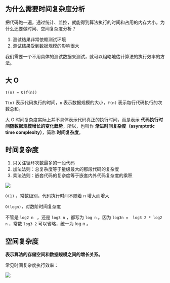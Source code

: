 ## 为什么需要时间复杂度分析

把代码跑一遍，通过统计、监控，就能得到算法执行的时间和占用的内存大小。为什么还要做时间、空间复杂度分析？

1.  测试结果非常依赖测试环境
2.  测试结果受到数据规模的影响很大

我们需要一个不用具体的测试数据来测试，就可以粗略地估计算法的执行效率的方法。

## 大 O

```
T(n) = O(f(n))
```

`T(n)` 表示代码执行的时间，`n` 表示数据规模的大小，`f(n)` 表示每行代码执行的次数总和。

大 O 时间复杂度实际上并不具体表示代码真正的执行时间，而是表示 **代码执行时间随数据规模增长的变化趋势**，所以，也叫作 **渐进时间复杂度（asymptotic time complexity）**，简称 **时间复杂度**。

## 时间复杂度

1. 只关注循环次数最多的一段代码
2. 加法法则：总复杂度等于量级最大的那段代码的复杂度
3. 乘法法则：嵌套代码的复杂度等于嵌套内外代码复杂度的乘积

![](https://static001.geekbang.org/resource/image/37/0a/3723793cc5c810e9d5b06bc95325bf0a.jpg)

`O(1)` ，常数级别，代码执行时间不随着 n 增大而增大

`O(logn)`，对数阶时间复杂度

不管是 `log2 n ` ，还是 `log3 n` ，都写为 `log n` 。因为 `log3n =  log3 2 * log2 n` ，常数 `log3 2` 可以省略，统一为 log n 。

## 空间复杂度

**表示算法的存储空间和数据规模之间的增长关系。**


常见时间复杂度执行效率：

![](https://static001.geekbang.org/resource/image/49/04/497a3f120b7debee07dc0d03984faf04.jpg)